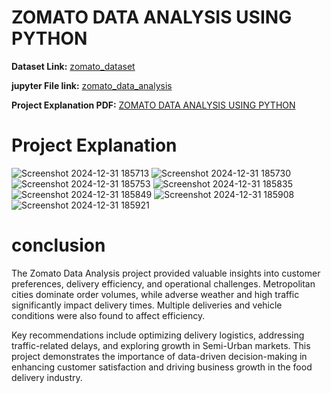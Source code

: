# ZOMATO DATA ANALYSIS USING PYTHON

**Dataset Link:** [zomato_dataset](https://github.com/RapoluSomesh/zomato_data_analysis_python/blob/main/Zomato_Dataset.csv)

**jupyter File link:** [zomato_data_analysis](https://github.com/RapoluSomesh/zomato_data_analysis_python/blob/main/zomato_data_analysis.ipynb)

**Project Explanation PDF:** [ZOMATO DATA ANALYSIS USING PYTHON](https://github.com/RapoluSomesh/zomato_data_analysis_python/blob/main/ZOMATO%20DATA%20ANALYSIS%20USING%20PYTHON.pdf)

# Project Explanation
![Screenshot 2024-12-31 185713](https://github.com/user-attachments/assets/98c4b1f6-55ca-4e07-bb99-6224c0c23410)
![Screenshot 2024-12-31 185730](https://github.com/user-attachments/assets/4ba4910e-83e8-4b88-a0f8-6d8b5c85095f)
![Screenshot 2024-12-31 185753](https://github.com/user-attachments/assets/17b9a205-0a99-4d3f-9ec1-f1d774ecc81a)
![Screenshot 2024-12-31 185835](https://github.com/user-attachments/assets/19f6e350-84bb-4e8e-8846-ddf90086eb63)
![Screenshot 2024-12-31 185849](https://github.com/user-attachments/assets/4d0cb735-95b8-49c0-a927-47179e20f5a7)
![Screenshot 2024-12-31 185908](https://github.com/user-attachments/assets/89eda37a-87f1-4f7f-9eaf-cd06ee28efda)
![Screenshot 2024-12-31 185921](https://github.com/user-attachments/assets/d9dfefb1-d5af-49d4-aabe-b78ae737d2a5)

# conclusion
The Zomato Data Analysis project provided valuable insights into customer preferences, delivery efficiency, and operational challenges. Metropolitan cities dominate order volumes, while adverse weather and high traffic significantly impact delivery times. Multiple deliveries and vehicle conditions were also found to affect efficiency.

Key recommendations include optimizing delivery logistics, addressing traffic-related delays, and exploring growth in Semi-Urban markets. This project demonstrates the importance of data-driven decision-making in enhancing customer satisfaction and driving business growth in the food delivery industry.
